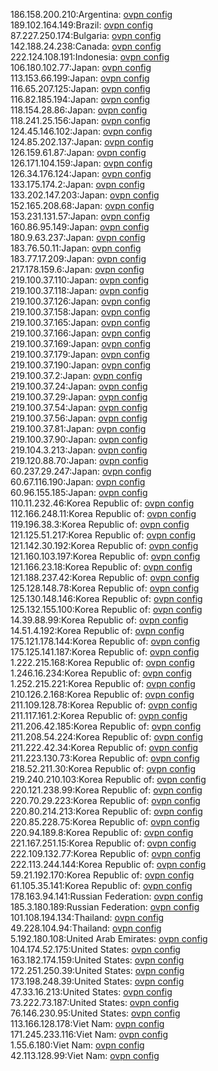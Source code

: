 186.158.200.210:Argentina: [ovpn config](vpn/186_158_200_210.ovpn)  
189.102.164.149:Brazil: [ovpn config](vpn/189_102_164_149.ovpn)  
87.227.250.174:Bulgaria: [ovpn config](vpn/87_227_250_174.ovpn)  
142.188.24.238:Canada: [ovpn config](vpn/142_188_24_238.ovpn)  
222.124.108.191:Indonesia: [ovpn config](vpn/222_124_108_191.ovpn)  
106.180.102.77:Japan: [ovpn config](vpn/106_180_102_77.ovpn)  
113.153.66.199:Japan: [ovpn config](vpn/113_153_66_199.ovpn)  
116.65.207.125:Japan: [ovpn config](vpn/116_65_207_125.ovpn)  
116.82.185.194:Japan: [ovpn config](vpn/116_82_185_194.ovpn)  
118.154.28.86:Japan: [ovpn config](vpn/118_154_28_86.ovpn)  
118.241.25.156:Japan: [ovpn config](vpn/118_241_25_156.ovpn)  
124.45.146.102:Japan: [ovpn config](vpn/124_45_146_102.ovpn)  
124.85.202.137:Japan: [ovpn config](vpn/124_85_202_137.ovpn)  
126.159.61.87:Japan: [ovpn config](vpn/126_159_61_87.ovpn)  
126.171.104.159:Japan: [ovpn config](vpn/126_171_104_159.ovpn)  
126.34.176.124:Japan: [ovpn config](vpn/126_34_176_124.ovpn)  
133.175.174.2:Japan: [ovpn config](vpn/133_175_174_2.ovpn)  
133.202.147.203:Japan: [ovpn config](vpn/133_202_147_203.ovpn)  
152.165.208.68:Japan: [ovpn config](vpn/152_165_208_68.ovpn)  
153.231.131.57:Japan: [ovpn config](vpn/153_231_131_57.ovpn)  
160.86.95.149:Japan: [ovpn config](vpn/160_86_95_149.ovpn)  
180.9.63.237:Japan: [ovpn config](vpn/180_9_63_237.ovpn)  
183.76.50.11:Japan: [ovpn config](vpn/183_76_50_11.ovpn)  
183.77.17.209:Japan: [ovpn config](vpn/183_77_17_209.ovpn)  
217.178.159.6:Japan: [ovpn config](vpn/217_178_159_6.ovpn)  
219.100.37.110:Japan: [ovpn config](vpn/219_100_37_110.ovpn)  
219.100.37.118:Japan: [ovpn config](vpn/219_100_37_118.ovpn)  
219.100.37.126:Japan: [ovpn config](vpn/219_100_37_126.ovpn)  
219.100.37.158:Japan: [ovpn config](vpn/219_100_37_158.ovpn)  
219.100.37.165:Japan: [ovpn config](vpn/219_100_37_165.ovpn)  
219.100.37.166:Japan: [ovpn config](vpn/219_100_37_166.ovpn)  
219.100.37.169:Japan: [ovpn config](vpn/219_100_37_169.ovpn)  
219.100.37.179:Japan: [ovpn config](vpn/219_100_37_179.ovpn)  
219.100.37.190:Japan: [ovpn config](vpn/219_100_37_190.ovpn)  
219.100.37.2:Japan: [ovpn config](vpn/219_100_37_2.ovpn)  
219.100.37.24:Japan: [ovpn config](vpn/219_100_37_24.ovpn)  
219.100.37.29:Japan: [ovpn config](vpn/219_100_37_29.ovpn)  
219.100.37.54:Japan: [ovpn config](vpn/219_100_37_54.ovpn)  
219.100.37.56:Japan: [ovpn config](vpn/219_100_37_56.ovpn)  
219.100.37.81:Japan: [ovpn config](vpn/219_100_37_81.ovpn)  
219.100.37.90:Japan: [ovpn config](vpn/219_100_37_90.ovpn)  
219.104.3.213:Japan: [ovpn config](vpn/219_104_3_213.ovpn)  
219.120.88.70:Japan: [ovpn config](vpn/219_120_88_70.ovpn)  
60.237.29.247:Japan: [ovpn config](vpn/60_237_29_247.ovpn)  
60.67.116.190:Japan: [ovpn config](vpn/60_67_116_190.ovpn)  
60.96.155.185:Japan: [ovpn config](vpn/60_96_155_185.ovpn)  
110.11.232.46:Korea Republic of: [ovpn config](vpn/110_11_232_46.ovpn)  
112.166.248.11:Korea Republic of: [ovpn config](vpn/112_166_248_11.ovpn)  
119.196.38.3:Korea Republic of: [ovpn config](vpn/119_196_38_3.ovpn)  
121.125.51.217:Korea Republic of: [ovpn config](vpn/121_125_51_217.ovpn)  
121.142.30.192:Korea Republic of: [ovpn config](vpn/121_142_30_192.ovpn)  
121.160.103.197:Korea Republic of: [ovpn config](vpn/121_160_103_197.ovpn)  
121.166.23.18:Korea Republic of: [ovpn config](vpn/121_166_23_18.ovpn)  
121.188.237.42:Korea Republic of: [ovpn config](vpn/121_188_237_42.ovpn)  
125.128.148.78:Korea Republic of: [ovpn config](vpn/125_128_148_78.ovpn)  
125.130.148.146:Korea Republic of: [ovpn config](vpn/125_130_148_146.ovpn)  
125.132.155.100:Korea Republic of: [ovpn config](vpn/125_132_155_100.ovpn)  
14.39.88.99:Korea Republic of: [ovpn config](vpn/14_39_88_99.ovpn)  
14.51.4.192:Korea Republic of: [ovpn config](vpn/14_51_4_192.ovpn)  
175.121.178.144:Korea Republic of: [ovpn config](vpn/175_121_178_144.ovpn)  
175.125.141.187:Korea Republic of: [ovpn config](vpn/175_125_141_187.ovpn)  
1.222.215.168:Korea Republic of: [ovpn config](vpn/1_222_215_168.ovpn)  
1.246.16.234:Korea Republic of: [ovpn config](vpn/1_246_16_234.ovpn)  
1.252.215.221:Korea Republic of: [ovpn config](vpn/1_252_215_221.ovpn)  
210.126.2.168:Korea Republic of: [ovpn config](vpn/210_126_2_168.ovpn)  
211.109.128.78:Korea Republic of: [ovpn config](vpn/211_109_128_78.ovpn)  
211.117.161.2:Korea Republic of: [ovpn config](vpn/211_117_161_2.ovpn)  
211.206.42.185:Korea Republic of: [ovpn config](vpn/211_206_42_185.ovpn)  
211.208.54.224:Korea Republic of: [ovpn config](vpn/211_208_54_224.ovpn)  
211.222.42.34:Korea Republic of: [ovpn config](vpn/211_222_42_34.ovpn)  
211.223.130.73:Korea Republic of: [ovpn config](vpn/211_223_130_73.ovpn)  
218.52.211.30:Korea Republic of: [ovpn config](vpn/218_52_211_30.ovpn)  
219.240.210.103:Korea Republic of: [ovpn config](vpn/219_240_210_103.ovpn)  
220.121.238.99:Korea Republic of: [ovpn config](vpn/220_121_238_99.ovpn)  
220.70.29.223:Korea Republic of: [ovpn config](vpn/220_70_29_223.ovpn)  
220.80.214.213:Korea Republic of: [ovpn config](vpn/220_80_214_213.ovpn)  
220.85.228.75:Korea Republic of: [ovpn config](vpn/220_85_228_75.ovpn)  
220.94.189.8:Korea Republic of: [ovpn config](vpn/220_94_189_8.ovpn)  
221.167.251.15:Korea Republic of: [ovpn config](vpn/221_167_251_15.ovpn)  
222.109.132.77:Korea Republic of: [ovpn config](vpn/222_109_132_77.ovpn)  
222.113.244.144:Korea Republic of: [ovpn config](vpn/222_113_244_144.ovpn)  
59.21.192.170:Korea Republic of: [ovpn config](vpn/59_21_192_170.ovpn)  
61.105.35.141:Korea Republic of: [ovpn config](vpn/61_105_35_141.ovpn)  
178.163.94.141:Russian Federation: [ovpn config](vpn/178_163_94_141.ovpn)  
185.3.180.189:Russian Federation: [ovpn config](vpn/185_3_180_189.ovpn)  
101.108.194.134:Thailand: [ovpn config](vpn/101_108_194_134.ovpn)  
49.228.104.94:Thailand: [ovpn config](vpn/49_228_104_94.ovpn)  
5.192.180.108:United Arab Emirates: [ovpn config](vpn/5_192_180_108.ovpn)  
104.174.52.175:United States: [ovpn config](vpn/104_174_52_175.ovpn)  
163.182.174.159:United States: [ovpn config](vpn/163_182_174_159.ovpn)  
172.251.250.39:United States: [ovpn config](vpn/172_251_250_39.ovpn)  
173.198.248.39:United States: [ovpn config](vpn/173_198_248_39.ovpn)  
47.33.16.213:United States: [ovpn config](vpn/47_33_16_213.ovpn)  
73.222.73.187:United States: [ovpn config](vpn/73_222_73_187.ovpn)  
76.146.230.95:United States: [ovpn config](vpn/76_146_230_95.ovpn)  
113.166.128.178:Viet Nam: [ovpn config](vpn/113_166_128_178.ovpn)  
171.245.233.116:Viet Nam: [ovpn config](vpn/171_245_233_116.ovpn)  
1.55.6.180:Viet Nam: [ovpn config](vpn/1_55_6_180.ovpn)  
42.113.128.99:Viet Nam: [ovpn config](vpn/42_113_128_99.ovpn)  
